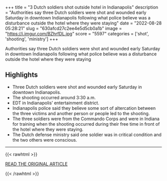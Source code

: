 +++
title = "3 Dutch soldiers shot outside hotel in Indianapolis"
description = "Authorities say three Dutch soldiers were shot and wounded early Saturday in downtown Indianapolis following what police believe was a disturbance outside the hotel where they were staying"
date = "2022-08-28 05:28:21"
slug = "630afcd27c2ee4e5d5cb0a1b"
image = "https://i.imgur.com/BZhrfDL.jpg"
score = "5597"
categories = ['shot', 'shooting', 'ministry']
+++

Authorities say three Dutch soldiers were shot and wounded early Saturday in downtown Indianapolis following what police believe was a disturbance outside the hotel where they were staying

## Highlights

- Three Dutch soldiers were shot and wounded early Saturday in downtown Indianapolis.
- The shooting occurred around 3:30 a.m.
- EDT in Indianapolis’ entertainment district.
- Indianapolis police said they believe some sort of altercation between the three victims and another person or people led to the shooting.
- The three soldiers were from the Commando Corps and were in Indiana for training when the shooting occurred during their free time in front of the hotel where they were staying.
- The Dutch defense ministry said one soldier was in critical condition and the two others were conscious.

---

{{< rawhtml >}}
  <p class="article-category">
    <a target="_blank" href="https://abcnews.go.com/US/wireStory/dutch-soldiers-shot-indiana-suspected-disturbance-88939620">READ THE ORIGINAL ARTICLE</a>
  </p>
{{< /rawhtml >}}
